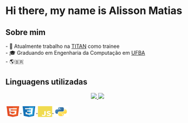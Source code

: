 <h1>Hi there, my name is Alisson Matias</h1>

<h2>Sobre mim</h2>
-  👔 Atualmente trabalho na <a href="https://titanci.com.br/">TITAN</a> como trainee<br>
-  🎓 Graduando em Engenharia da Computação em <a href="https://www.ufba.br">UFBA</a><br>
-  🌎🇧🇷
<h3> </h3>
<h2>Linguagens utilizadas</h2>
<div align="center">
  <a href="https://github.com/Alissonmds00">
  <img height="150em" src="https://github-readme-stats.vercel.app/api?username=Alissonmds00&show_icons=true&theme=radical&include_all_commits=true&count_private=true"/>
  <img height="150em" src="https://github-readme-stats.vercel.app/api/top-langs/?username=Alissonmds00&layout=compact&langs_count=7&theme=radical"/>
</div>
  <div style="display: inline_block"><br>
  <img align="center" alt="Alisson-HTML" height="30" width="40" src="https://raw.githubusercontent.com/devicons/devicon/master/icons/html5/html5-original.svg">
  <img align="center" alt="Alisson-CSS" height="30" width="40" src="https://raw.githubusercontent.com/devicons/devicon/master/icons/css3/css3-original.svg">
  <img align="center" alt="Alisson-js" height="30" width="40" src="https://raw.githubusercontent.com/devicons/devicon/master/icons/javascript/javascript-plain.svg">
  <img align="center" alt="Alisson-Python" height="30" width="40" src="https://raw.githubusercontent.com/devicons/devicon/master/icons/python/python-original.svg">
  </div>
